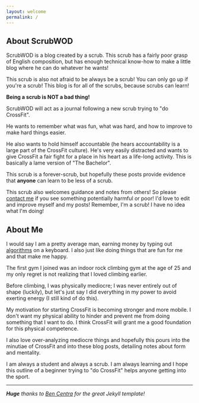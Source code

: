 ```yaml
---
layout: welcome
permalink: /
---
```


## About ScrubWOD

ScrubWOD is a blog created by a scrub. This scrub has a fairly poor grasp of
English composition, but has enough technical know-how to make a little blog
where he can do whatever he wants!

This scrub is also not afraid to be always be a scrub! You can only go up if
you're a scrub! This blog is for all of the scrubs, because scrubs can learn!

**Being a scrub is NOT a bad thing!**

ScrubWOD will act as a journal following a new scrub trying to "do CrossFit".

He wants to remember what was fun, what was hard, and how to improve to make
hard things easier.

He also wants to hold himself accountable (he hears accountability is a large
part of the CrossFit culture). He's very easily distracted and wants to give
CrossFit a fair fight for a place in his heart as a life-long activity. This is
basically a lame version of "The Bachelor".

This scrub is a forever-scrub, but hopefully these posts provide evidence that
**anyone** can learn to be less of a scrub.

This scrub also welcomes guidance and notes from others! So please [contact
me](mailto:scrubwod@gmail.com) if you see something potentially harmful or poor! I'd
love to edit and improve myself and my posts! Remember, I'm a scrub! I have no
idea what I'm doing!

## About Me

I would say I am a pretty average man, earning money by typing out
[algorithms](https://en.wikipedia.org/wiki/Algorithm) on a keyboard. I also
just like doing things that are fun for me and that make me happy.

The first gym I joined was an indoor rock climbing gym at the age of 25 and my
only regret is not realizing that I loved climbing earlier.

Before climbing, I was physically mediocre; I was never entirely out of shape
(luckily), but let's just say I did everything in my power to avoid exerting
energy (I still kind of do this).

My motivation for starting CrossFit is becoming stronger and more mobile. I
don't want my physical ability to hinder and prevent me from doing something
that I want to do. I think CrossFit will grant me a good foundation for this
physical competence.

I also love over-analyzing mediocre things and hopefully this pours into the
minutiae of CrossFit and into these blog posts, detailing notes about form and
mentality.

I am always a student and always a scrub. I am always learning and I hope this
outline of a beginner trying to "do CrossFit" helps anyone getting into the
sport.

----

_**Huge** thanks to [Ben Centra](https://github.com/bencentra/centrarium) for the great Jekyll template!_

